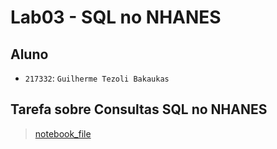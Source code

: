 # Lab03 - SQL no NHANES

## Aluno
* `217332`: `Guilherme Tezoli Bakaukas`

## Tarefa sobre Consultas SQL no NHANES

> [notebook_file](notebook/lab03-nhanes.ipynb)
